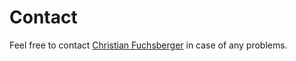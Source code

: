 # Contact

Feel free to contact [Christian Fuchsberger](mailto:cfuchsb@umich.edu) in case of any problems.
